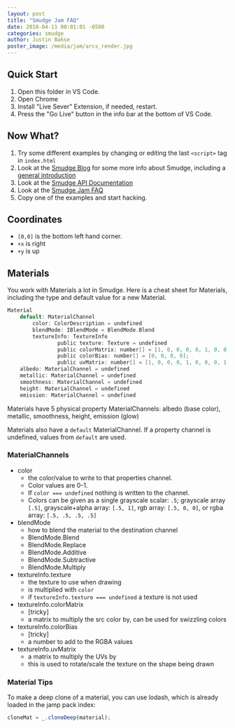```yaml
---
layout: post
title: "Smudge Jam FAQ"
date: 2018-04-11 00:01:01 -0500
categories: smudge
author: Justin Bakse
poster_image: /media/jam/arcs_render.jpg
---
```


## Quick Start

1. Open this folder in VS Code.
2. Open Chrome
3. Install "Live Sever" Extension, if needed, restart.
4. Press the "Go Live" button in the info bar at the bottom of VS Code.

## Now What?

1. Try some different examples by changing or editing the last `<script>` tag in `index.html`
2. Look at the [Smudge Blog](https://jbakse.github.io/smudge/) for some more info about Smudge, including a [general introduction](https://jbakse.github.io/smudge/)
3. Look at the [Smudge API Documentation](https://jbakse.github.io/smudge/api_doc/)
4. Look at the [Smudge Jam FAQ](https://jbakse.github.io/smudge/posts/smudge-jam-faq.html)
5. Copy one of the examples and start hacking.

<!-- ## What is PBR

## Creating a material

## Drawing shapes

    rects
    line
    quad
    ellipse

## Using a texture

## Prompts

## Award Categories

    robot face
    subway wall -->

## Coordinates

- `[0,0]` is the bottom left hand corner.
- `+x` is right
- `+y` is up

## Materials

You work with Materials a lot in Smudge. Here is a cheat sheet for Materials, including the type and default value for a new Material.

```c
Material
    default: MaterialChannel
        color: ColorDescription = undefined
        blendMode: IBlendMode = BlendMode.Blend
        textureInfo: TextureInfo
                public texture: Texture = undefined
                public colorMatrix: number[] = [1, 0, 0, 0, 0, 1, 0, 0, 0, 0, 1, 0, 0, 0, 0, 1]
                public colorBias: number[] = [0, 0, 0, 0];
                public uvMatrix: number[] = [1, 0, 0, 0, 1, 0, 0, 0, 1];
    albedo: MaterialChannel = undefined
    metallic: MaterialChannel = undefined
    smoothness: MaterialChannel = undefined
    height: MaterialChannel = undefined
    emission: MaterialChannel = undefined
```

Materials have 5 physical property MaterialChannels: albedo (base color), metallic, smoothness, height, emission (glow)

Materials also have a `default` MaterialChannel. If a property channel is undefined, values from `default` are used.

### MaterialChannels

- color
  - the color/value to write to that properties channel.
  - Color values are 0-1.
  - If `color === undefined` nothing is written to the channel.
  - Colors can be given as a single grayscale scalar: `.5`; grayscale array `[.5]`, grayscale+alpha array: `[.5, 1]`, rgb array: `[.5, 0, 0]`, or rgba array: `[.5, .5, .5, .5]`
- blendMode
  - how to blend the material to the destination channel
  - BlendMode.Blend
  - BlendMode.Replace
  - BlendMode.Additive
  - BlendMode.Subtractive
  - BlendMode.Multiply
- textureInfo.texture
  - the texture to use when drawing
  - is multiplied with `color`
  - if `textureInfo.texture === undefined` a texture is not used
- textureInfo.colorMatrix
  - [tricky]
  - a matrix to multiply the src color by, can be used for swizzling colors
- textureInfo.colorBias
  - [tricky]
  - a number to add to the RGBA values
- textureInfo.uvMatrix
  - a matrix to multiply the UVs by
  - this is used to rotate/scale the texture on the shape being drawn

### Material Tips

To make a deep clone of a material, you can use lodash, which is already loaded in the jamp pack index:

```javascript
cloneMat = _.cloneDeep(material);
```
